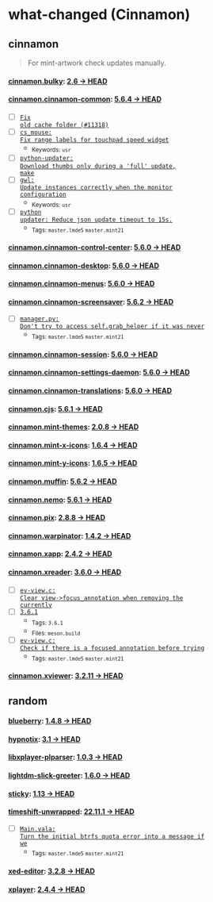 # what-changed (Cinnamon)
## cinnamon
> For mint-artwork check updates manually.

#### [cinnamon.bulky](https://github.com/linuxmint/bulky): [2.6 → HEAD](https://github.com/linuxmint/bulky/compare/2.6...HEAD)


#### [cinnamon.cinnamon-common](https://github.com/linuxmint/cinnamon): [5.6.4 → HEAD](https://github.com/linuxmint/cinnamon/compare/5.6.4...HEAD)

- [ ] [<code>Fix old cache folder (#11318)</code>](https://github.com/linuxmint/cinnamon/commit/a53596d7d5a56009d0560c6100e455778a956579)
- [ ] [<code>cs_mouse: Fix range labels for touchpad speed widget</code>](https://github.com/linuxmint/cinnamon/commit/b92a48873a8e5be8309418037cbadbbe85ce6cf3)
  - <sub>Keywords: <code>usr</code></sub>
- [ ] [<code>python-updater: Download thumbs only during a 'full' update, make</code>](https://github.com/linuxmint/cinnamon/commit/108b77756b64620241f842622231a3412f6eeb28)
- [ ] [<code>gwl: Update instances correctly when the monitor configuration</code>](https://github.com/linuxmint/cinnamon/commit/54bf167110b67b0784c959b05b520a417fbc93b2)
  - <sub>Keywords: <code>usr</code></sub>
- [ ] [<code>python updater: Reduce json update timeout to 15s.</code>](https://github.com/linuxmint/cinnamon/commit/6399136ad928c9d03677f5093eede6f1b3fed319)
  - <sub>Tags: <code>master.lmde5</code> <code>master.mint21</code></sub>

#### [cinnamon.cinnamon-control-center](https://github.com/linuxmint/cinnamon-control-center): [5.6.0 → HEAD](https://github.com/linuxmint/cinnamon-control-center/compare/5.6.0...HEAD)


#### [cinnamon.cinnamon-desktop](https://github.com/linuxmint/cinnamon-desktop): [5.6.0 → HEAD](https://github.com/linuxmint/cinnamon-desktop/compare/5.6.0...HEAD)


#### [cinnamon.cinnamon-menus](https://github.com/linuxmint/cinnamon-menus): [5.6.0 → HEAD](https://github.com/linuxmint/cinnamon-menus/compare/5.6.0...HEAD)


#### [cinnamon.cinnamon-screensaver](https://github.com/linuxmint/cinnamon-screensaver): [5.6.2 → HEAD](https://github.com/linuxmint/cinnamon-screensaver/compare/5.6.2...HEAD)

- [ ] [<code>manager.py:  Don't try to access self.grab_helper if it was never</code>](https://github.com/linuxmint/cinnamon-screensaver/commit/b032c8df529653a13d937360076ce76dd20d2e61)
  - <sub>Tags: <code>master.lmde5</code> <code>master.mint21</code></sub>

#### [cinnamon.cinnamon-session](https://github.com/linuxmint/cinnamon-session): [5.6.0 → HEAD](https://github.com/linuxmint/cinnamon-session/compare/5.6.0...HEAD)


#### [cinnamon.cinnamon-settings-daemon](https://github.com/linuxmint/cinnamon-settings-daemon): [5.6.0 → HEAD](https://github.com/linuxmint/cinnamon-settings-daemon/compare/5.6.0...HEAD)


#### [cinnamon.cinnamon-translations](https://github.com/linuxmint/cinnamon-translations): [5.6.0 → HEAD](https://github.com/linuxmint/cinnamon-translations/compare/5.6.0...HEAD)


#### [cinnamon.cjs](https://github.com/linuxmint/cjs): [5.6.1 → HEAD](https://github.com/linuxmint/cjs/compare/5.6.1...HEAD)


#### [cinnamon.mint-themes](https://github.com/linuxmint/mint-themes): [2.0.8 → HEAD](https://github.com/linuxmint/mint-themes/compare/2.0.8...HEAD)


#### [cinnamon.mint-x-icons](https://github.com/linuxmint/mint-x-icons): [1.6.4 → HEAD](https://github.com/linuxmint/mint-x-icons/compare/1.6.4...HEAD)


#### [cinnamon.mint-y-icons](https://github.com/linuxmint/mint-y-icons): [1.6.5 → HEAD](https://github.com/linuxmint/mint-y-icons/compare/1.6.5...HEAD)


#### [cinnamon.muffin](https://github.com/linuxmint/muffin): [5.6.2 → HEAD](https://github.com/linuxmint/muffin/compare/5.6.2...HEAD)


#### [cinnamon.nemo](https://github.com/linuxmint/nemo): [5.6.1 → HEAD](https://github.com/linuxmint/nemo/compare/5.6.1...HEAD)


#### [cinnamon.pix](https://github.com/linuxmint/pix): [2.8.8 → HEAD](https://github.com/linuxmint/pix/compare/2.8.8...HEAD)


#### [cinnamon.warpinator](https://github.com/linuxmint/warpinator): [1.4.2 → HEAD](https://github.com/linuxmint/warpinator/compare/1.4.2...HEAD)


#### [cinnamon.xapp](https://github.com/linuxmint/xapp): [2.4.2 → HEAD](https://github.com/linuxmint/xapp/compare/2.4.2...HEAD)


#### [cinnamon.xreader](https://github.com/linuxmint/xreader): [3.6.0 → HEAD](https://github.com/linuxmint/xreader/compare/3.6.0...HEAD)

- [ ] [<code>ev-view.c: Clear view->focus_annotation when removing the currently</code>](https://github.com/linuxmint/xreader/commit/7b4d8ab503647ceeb9c43d3c4fceaac57382a1a1)
- [ ] [<code>3.6.1</code>](https://github.com/linuxmint/xreader/commit/0095cdc9cd9642ccaf3bb4ca2c9dd768e84f8ed7)
  - <sub>Tags: <code>3.6.1</code></sub>
  - <sub>Files: <code>meson.build</code></sub>
- [ ] [<code>ev-view.c: Check if there is a focused annotation before trying</code>](https://github.com/linuxmint/xreader/commit/b4b3a3ca2d95d0e9272517234085a4f0cf73baea)
  - <sub>Tags: <code>master.lmde5</code> <code>master.mint21</code></sub>

#### [cinnamon.xviewer](https://github.com/linuxmint/xviewer): [3.2.11 → HEAD](https://github.com/linuxmint/xviewer/compare/3.2.11...HEAD)

## random

#### [blueberry](https://github.com/linuxmint/blueberry): [1.4.8 → HEAD](https://github.com/linuxmint/blueberry/compare/1.4.8...HEAD)


#### [hypnotix](https://github.com/linuxmint/hypnotix): [3.1 → HEAD](https://github.com/linuxmint/hypnotix/compare/3.1...HEAD)


#### [libxplayer-plparser](https://github.com/linuxmint/xplayer-plparser): [1.0.3 → HEAD](https://github.com/linuxmint/xplayer-plparser/compare/1.0.3...HEAD)


#### [lightdm-slick-greeter](https://github.com/linuxmint/slick-greeter): [1.6.0 → HEAD](https://github.com/linuxmint/slick-greeter/compare/1.6.0...HEAD)


#### [sticky](https://github.com/linuxmint/sticky): [1.13 → HEAD](https://github.com/linuxmint/sticky/compare/1.13...HEAD)


#### [timeshift-unwrapped](https://github.com/linuxmint/timeshift): [22.11.1 → HEAD](https://github.com/linuxmint/timeshift/compare/22.11.1...HEAD)

- [ ] [<code>Main.vala: Turn the initial btrfs quota error into a message if we</code>](https://github.com/linuxmint/timeshift/commit/02240c189895a93aa8b3f1ed473968cf74040564)
  - <sub>Tags: <code>master.lmde5</code> <code>master.mint21</code></sub>

#### [xed-editor](https://github.com/linuxmint/xed): [3.2.8 → HEAD](https://github.com/linuxmint/xed/compare/3.2.8...HEAD)


#### [xplayer](https://github.com/linuxmint/xplayer): [2.4.4 → HEAD](https://github.com/linuxmint/xplayer/compare/2.4.4...HEAD)

